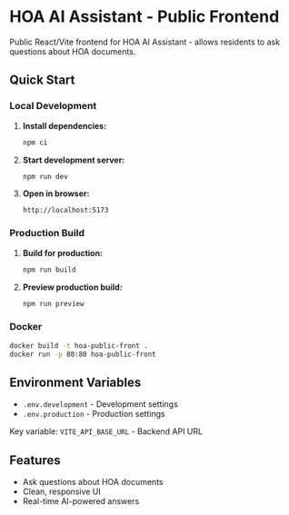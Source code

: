 # HOA AI Assistant - Public Frontend

Public React/Vite frontend for HOA AI Assistant - allows residents to ask questions about HOA documents.

## Quick Start

### Local Development

1. **Install dependencies:**
   ```bash
   npm ci
   ```

2. **Start development server:**
   ```bash
   npm run dev
   ```

3. **Open in browser:**
   ```
   http://localhost:5173
   ```

### Production Build

1. **Build for production:**
   ```bash
   npm run build
   ```

2. **Preview production build:**
   ```bash
   npm run preview
   ```

### Docker

```bash
docker build -t hoa-public-front .
docker run -p 80:80 hoa-public-front
```

## Environment Variables

- `.env.development` - Development settings
- `.env.production` - Production settings

Key variable: `VITE_API_BASE_URL` - Backend API URL

## Features

- Ask questions about HOA documents
- Clean, responsive UI
- Real-time AI-powered answers

